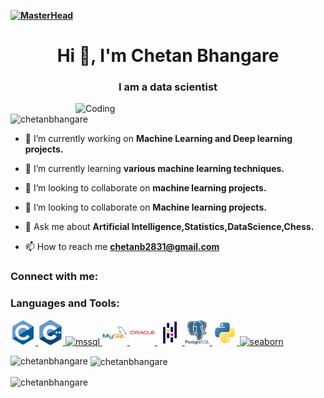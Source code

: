 **[![MasterHead](https://user-images.githubusercontent.com/45159366/134075227-d9e361c6-abb7-47bc-9fae-b20f73649696.png)](https://ChetanBhangare.io)**
<h1 align="center">Hi 👋, I'm Chetan Bhangare</h1>
<h3 align="center">I am a data scientist</h3>
<img align="right" alt="Coding" width="400" src="https://user-images.githubusercontent.com/45159366/134075227-d9e361c6-abb7-47bc-9fae-b20f73649696.png">

<p align="left"> <img src="https://komarev.com/ghpvc/?username=chetanbhangare&label=Profile%20views&color=0e75b6&style=flat" alt="chetanbhangare" /> </p>

- 🔭 I’m currently working on **Machine Learning and Deep learning projects.**

- 🌱 I’m currently learning **various machine learning techniques.**

- 👯 I’m looking to collaborate on **machine learning projects.**

- 🤝 I’m looking to collaborate on **Machine learning projects.**

- 💬 Ask me about **Artificial Intelligence,Statistics,DataScience,Chess.**

- 📫 How to reach me **chetanb2831@gmail.com**

<h3 align="left">Connect with me:</h3>
<p align="left">
</p>

<h3 align="left">Languages and Tools:</h3>
<p align="left"> <a href="https://www.cprogramming.com/" target="_blank" rel="noreferrer"> <img src="https://raw.githubusercontent.com/devicons/devicon/master/icons/c/c-original.svg" alt="c" width="40" height="40"/> </a> <a href="https://www.w3schools.com/cpp/" target="_blank" rel="noreferrer"> <img src="https://raw.githubusercontent.com/devicons/devicon/master/icons/cplusplus/cplusplus-original.svg" alt="cplusplus" width="40" height="40"/> </a> <a href="https://www.microsoft.com/en-us/sql-server" target="_blank" rel="noreferrer"> <img src="https://www.svgrepo.com/show/303229/microsoft-sql-server-logo.svg" alt="mssql" width="40" height="40"/> </a> <a href="https://www.mysql.com/" target="_blank" rel="noreferrer"> <img src="https://raw.githubusercontent.com/devicons/devicon/master/icons/mysql/mysql-original-wordmark.svg" alt="mysql" width="40" height="40"/> </a> <a href="https://www.oracle.com/" target="_blank" rel="noreferrer"> <img src="https://raw.githubusercontent.com/devicons/devicon/master/icons/oracle/oracle-original.svg" alt="oracle" width="40" height="40"/> </a> <a href="https://pandas.pydata.org/" target="_blank" rel="noreferrer"> <img src="https://raw.githubusercontent.com/devicons/devicon/2ae2a900d2f041da66e950e4d48052658d850630/icons/pandas/pandas-original.svg" alt="pandas" width="40" height="40"/> </a> <a href="https://www.postgresql.org" target="_blank" rel="noreferrer"> <img src="https://raw.githubusercontent.com/devicons/devicon/master/icons/postgresql/postgresql-original-wordmark.svg" alt="postgresql" width="40" height="40"/> </a> <a href="https://www.python.org" target="_blank" rel="noreferrer"> <img src="https://raw.githubusercontent.com/devicons/devicon/master/icons/python/python-original.svg" alt="python" width="40" height="40"/> </a> <a href="https://seaborn.pydata.org/" target="_blank" rel="noreferrer"> <img src="https://seaborn.pydata.org/_images/logo-mark-lightbg.svg" alt="seaborn" width="40" height="40"/> </a> </p>

<p><img align="left" src="https://github-readme-stats.vercel.app/api/top-langs?username=chetanbhangare&show_icons=true&locale=en&layout=compact" alt="chetanbhangare" /></p>

<p>&nbsp;<img align="center" src="https://github-readme-stats.vercel.app/api?username=chetanbhangare&show_icons=true&locale=en" alt="chetanbhangare" /></p>

<p><img align="center" src="https://github-readme-streak-stats.herokuapp.com/?user=chetanbhangare&" alt="chetanbhangare" /></p>
